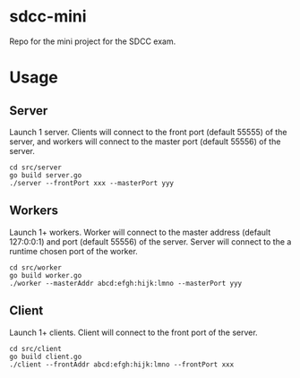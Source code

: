# sdcc-mini
Repo for the mini project for the SDCC exam.

# Usage

## Server

Launch 1 server.
Clients will connect to the front port (default 55555) of the server, and workers will connect to the master port (default 55556) of the server.

```
cd src/server
go build server.go
./server --frontPort xxx --masterPort yyy
```

## Workers

Launch 1+ workers.
Worker will connect to the master address (default 127:0:0:1) and port (default 55556) of the server.
Server will connect to the a runtime chosen port of the worker.

```
cd src/worker
go build worker.go
./worker --masterAddr abcd:efgh:hijk:lmno --masterPort yyy
```

## Client

Launch 1+ clients.
Client will connect to the front port of the server.

```
cd src/client
go build client.go
./client --frontAddr abcd:efgh:hijk:lmno --frontPort xxx
```